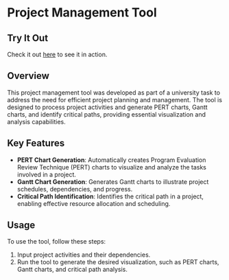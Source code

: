 # Project Management Tool

## Try It Out
Check it out [here](https://latif-project-management-tool.netlify.app) to see it in action.

## Overview
This project management tool was developed as part of a university task to address the need for efficient project planning and management. The tool is designed to process project activities and generate PERT charts, Gantt charts, and identify critical paths, providing essential visualization and analysis capabilities.

## Key Features
- **PERT Chart Generation**: Automatically creates Program Evaluation Review Technique (PERT) charts to visualize and analyze the tasks involved in a project.
- **Gantt Chart Generation**: Generates Gantt charts to illustrate project schedules, dependencies, and progress.
- **Critical Path Identification**: Identifies the critical path in a project, enabling effective resource allocation and scheduling.

## Usage
To use the tool, follow these steps:
1. Input project activities and their dependencies.
2. Run the tool to generate the desired visualization, such as PERT charts, Gantt charts, and critical path analysis.
